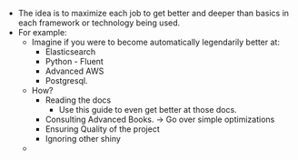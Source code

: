 - The idea is to maximize each job to get better and deeper than basics in each framework or technology being used.
- For example:
	- Imagine if you were to become automatically legendarily better at:
		- Elasticsearch
		- Python - Fluent
		- Advanced AWS
		- Postgresql.
	- How?
		- Reading the docs
			- Use this guide to even get better at those docs.
		- Consulting Advanced Books. -> Go over simple optimizations
		- Ensuring Quality of the project
		- Ignoring other shiny
	-